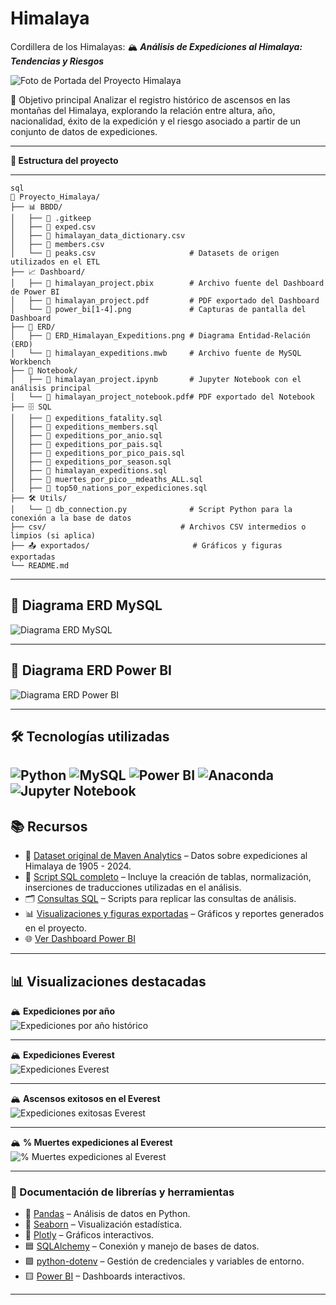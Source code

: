 # Himalaya
Cordillera de los Himalayas: 🏔️ ***Análisis de Expediciones al Himalaya: Tendencias y Riesgos***

![Foto de Portada del Proyecto Himalaya](exportados/portada.jpg)

🎯 Objetivo principal
Analizar el registro histórico de ascensos en las montañas del Himalaya, explorando la relación entre altura, año, nacionalidad, éxito de la expedición y el riesgo asociado a partir de un conjunto de datos de expediciones.

---

**📂 Estructura del proyecto**

---
```
sql
📂 Proyecto_Himalaya/
├── 📊 BBDD/ 
│   ├── 📄 .gitkeep
│   ├── 📄 exped.csv
│   ├── 📄 himalayan_data_dictionary.csv
│   ├── 📄 members.csv
│   └── 📄 peaks.csv                     # Datasets de origen utilizados en el ETL
├── 📈 Dashboard/ 
│   ├── 📄 himalayan_project.pbix        # Archivo fuente del Dashboard de Power BI
│   ├── 📄 himalayan_project.pdf         # PDF exportado del Dashboard
│   └── 📄 power_bi[1-4].png             # Capturas de pantalla del Dashboard
├── 🧩 ERD/ 
│   ├── 📐 ERD_Himalayan_Expeditions.png # Diagrama Entidad-Relación (ERD)
│   └── 📄 himalayan_expeditions.mwb     # Archivo fuente de MySQL Workbench
├── 📓 Notebook/ 
│   ├── 📒 himalayan_project.ipynb       # Jupyter Notebook con el análisis principal
│   └── 📄 himalayan_project_notebook.pdf# PDF exportado del Notebook
├── 🗄️ SQL
│   ├── 📄 expeditions_fatality.sql
│   ├── 📄 expeditions_members.sql
│   ├── 📄 expeditions_por_anio.sql
│   ├── 📄 expeditions_por_pais.sql
│   ├── 📄 expeditions_por_pico_pais.sql
│   ├── 📄 expeditions_por_season.sql
│   ├── 📄 himalayan_expeditions.sql
│   ├── 📄 muertes_por_pico__mdeaths_ALL.sql
│   ├── 📄 top50_nations_por_expediciones.sql
├── 🛠️ Utils/ 
│   └── 📄 db_connection.py              # Script Python para la conexión a la base de datos
├── csv/                              # Archivos CSV intermedios o limpios (si aplica)
├── 📤 exportados/                       # Gráficos y figuras exportadas
└── README.md

```
---

## 📐 Diagrama ERD MySQL

![Diagrama ERD MySQL](ERD/ERD_Himalayan_Expeditions.png)

---

## 📐 Diagrama ERD Power BI

![Diagrama ERD Power BI](Dashboard/ERD_Power_BI.png)

---
## **🛠️ Tecnologías utilizadas**  

![Python](https://img.shields.io/badge/Python-3776AB?style=for-the-badge&logo=python&logoColor=white)
![MySQL](https://img.shields.io/badge/MySQL-005C84?style=for-the-badge&logo=mysql&logoColor=white)
![Power BI](https://img.shields.io/badge/Power_BI-F2C811?style=for-the-badge&logo=powerbi&logoColor=black)
![Anaconda](https://img.shields.io/badge/Anaconda-44A833?style=for-the-badge&logo=anaconda&logoColor=white)
![Jupyter Notebook](https://img.shields.io/badge/Jupyter_Notebook-F37626?style=for-the-badge&logo=jupyter&logoColor=white)
---

## **📚 Recursos**

- 📂 [Dataset original de Maven Analytics](https://mavenanalytics.io/data-playground/himalayan-expeditions) – Datos sobre expediciones al Himalaya de 1905 - 2024.  
- 💾 [Script SQL completo](SQL/himalayan_expeditions.sql) – Incluye la creación de tablas, normalización, inserciones de traducciones utilizadas en el análisis.
- 🗂️ [Consultas SQL](./sql/) – Scripts para replicar las consultas de análisis.  
- 📊 [Visualizaciones y figuras exportadas](./exportados/) – Gráficos y reportes generados en el proyecto.
- 🌐 [Ver Dashboard Power BI](https://app.powerbi.com/links/UJvvlN6tTB?ctid=58e889c2-cfaf-48cf-8649-705898b60c6c&pbi_source=linkShare)

---

 ## 📊 **Visualizaciones destacadas**

 🏔️ **Expediciones por año**  
![Expediciones por año histórico](./exportados/expeditions_por_anio_vertical.png)

---
 🏔️ **Expediciones Everest**  
![Expediciones Everest](./exportados/mapa_everest_exped.png)

---
 🏔️ **Ascensos exitosos en el Everest**  
![Expediciones exitosas Everest](./exportados/exitos_exitos_Everest_1950-2025.png)

---
 🏔️ **% Muertes expediciones al Everest**  
![% Muertes expediciones al Everest](./exportados/members_Everest_por_nacion.png)

---
### **📖 Documentación de librerías y herramientas**
- 📘 [Pandas](https://pandas.pydata.org/docs/) – Análisis de datos en Python.  
- 📗 [Seaborn](https://seaborn.pydata.org/) – Visualización estadística.  
- 📙 [Plotly](https://plotly.com/python/) – Gráficos interactivos.  
- 🟦 [SQLAlchemy](https://docs.sqlalchemy.org/) – Conexión y manejo de bases de datos.  
- 🟩 [python-dotenv](https://saurabh-kumar.com/python-dotenv/) – Gestión de credenciales y variables de entorno.  
- 🟨 [Power BI](https://learn.microsoft.com/es-es/power-bi/) – Dashboards interactivos.

---
